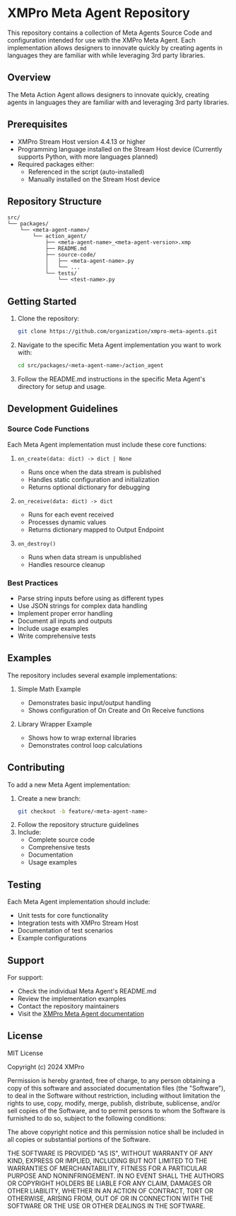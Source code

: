 # XMPro Meta Agent Repository

This repository contains a collection of Meta Agents Source Code and configuration intended for use with the XMPro Meta Agent. Each implementation allows designers to innovate quickly by creating agents in languages they are familiar with while leveraging 3rd party libraries.

## Overview

The Meta Action Agent allows designers to innovate quickly, creating agents in languages they are familiar with and leveraging 3rd party libraries.

## Prerequisites

- XMPro Stream Host version 4.4.13 or higher
- Programming language installed on the Stream Host device (Currently supports Python, with more languages planned)
- Required packages either:
  - Referenced in the script (auto-installed)
  - Manually installed on the Stream Host device

## Repository Structure

```
src/
└── packages/
    └── <meta-agent-name>/
        └── action_agent/
            ├── <meta-agent-name>_<meta-agent-version>.xmp
            ├── README.md
            ├── source-code/
            │   ├── <meta-agent-name>.py
            │   └── ...
            └── tests/
                └── <test-name>.py
```

## Getting Started

1. Clone the repository:
   ```bash
   git clone https://github.com/organization/xmpro-meta-agents.git
   ```
2. Navigate to the specific Meta Agent implementation you want to work with:
   ```bash
   cd src/packages/<meta-agent-name>/action_agent
   ```
3. Follow the README.md instructions in the specific Meta Agent's directory for setup and usage.

## Development Guidelines

### Source Code Functions

Each Meta Agent implementation must include these core functions:

1. `on_create(data: dict) -> dict | None`
   - Runs once when the data stream is published
   - Handles static configuration and initialization
   - Returns optional dictionary for debugging

2. `on_receive(data: dict) -> dict`
   - Runs for each event received
   - Processes dynamic values
   - Returns dictionary mapped to Output Endpoint

3. `on_destroy()`
   - Runs when data stream is unpublished
   - Handles resource cleanup

### Best Practices

- Parse string inputs before using as different types
- Use JSON strings for complex data handling
- Implement proper error handling
- Document all inputs and outputs
- Include usage examples
- Write comprehensive tests

## Examples

The repository includes several example implementations:

1. Simple Math Example
   - Demonstrates basic input/output handling
   - Shows configuration of On Create and On Receive functions

2. Library Wrapper Example
   - Shows how to wrap external libraries
   - Demonstrates control loop calculations

## Contributing

To add a new Meta Agent implementation:

1. Create a new branch:
   ```bash
   git checkout -b feature/<meta-agent-name>
   ```
2. Follow the repository structure guidelines
3. Include:
   - Complete source code
   - Comprehensive tests
   - Documentation
   - Usage examples

## Testing

Each Meta Agent implementation should include:
- Unit tests for core functionality
- Integration tests with XMPro Stream Host
- Documentation of test scenarios
- Example configurations

## Support

For support:
- Check the individual Meta Agent's README.md
- Review the implementation examples
- Contact the repository maintainers
- Visit the [XMPro Meta Agent documentation](https://docs.xmpro.com/xmpro-stream-host/meta-agents/introduction/overview/)

## License

MIT License

Copyright (c) 2024 XMPro

Permission is hereby granted, free of charge, to any person obtaining a copy
of this software and associated documentation files (the "Software"), to deal
in the Software without restriction, including without limitation the rights
to use, copy, modify, merge, publish, distribute, sublicense, and/or sell
copies of the Software, and to permit persons to whom the Software is
furnished to do so, subject to the following conditions:

The above copyright notice and this permission notice shall be included in all
copies or substantial portions of the Software.

THE SOFTWARE IS PROVIDED "AS IS", WITHOUT WARRANTY OF ANY KIND, EXPRESS OR
IMPLIED, INCLUDING BUT NOT LIMITED TO THE WARRANTIES OF MERCHANTABILITY,
FITNESS FOR A PARTICULAR PURPOSE AND NONINFRINGEMENT. IN NO EVENT SHALL THE
AUTHORS OR COPYRIGHT HOLDERS BE LIABLE FOR ANY CLAIM, DAMAGES OR OTHER
LIABILITY, WHETHER IN AN ACTION OF CONTRACT, TORT OR OTHERWISE, ARISING FROM,
OUT OF OR IN CONNECTION WITH THE SOFTWARE OR THE USE OR OTHER DEALINGS IN THE
SOFTWARE.